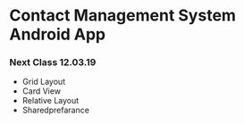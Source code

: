 # Contact Management System Android App

### Next Class 12.03.19

- Grid Layout
- Card View
- Relative Layout
- Sharedprefarance 
